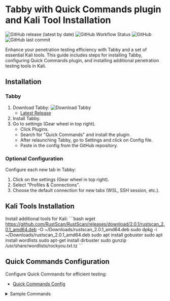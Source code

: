# Tabby with Quick Commands plugin and Kali Tool Installation

![GitHub release (latest by date)](https://img.shields.io/github/v/release/Eugeny/tabby)
![GitHub Workflow Status](https://img.shields.io/github/workflow/status/Eugeny/tabby/CI)
![GitHub](https://img.shields.io/github/license/Eugeny/tabby)
![GitHub last commit](https://img.shields.io/github/last-commit/Eugeny/tabby)

Enhance your penetration testing efficiency with Tabby and a set of essential Kali tools. This guide includes steps for installing Tabby, configuring Quick Commands plugin, and installing additional penetration testing tools in Kali.

## Installation

### Tabby
1. Download Tabby: ![Download Tabby](https://img.shields.io/github/downloads/Eugeny/tabby/total)
   - [Latest Release](https://github.com/Eugeny/tabby/releases/latest)
2. Install Tabby.
3. Go to settings (Gear wheel in top right).
   - Click Plugins.
   - Search for "Quick Commands" and install the plugin.
   - After relaunching Tabby, go to Settings and click on Config file.
   - Paste in the config from the GitHub repository.

### Optional Configuration
Configure each new tab in Tabby:
1. Click on the settings (Gear wheel in top right).
2. Select "Profiles & Connections".
3. Choose the default connection for new tabs (WSL, SSH session, etc.).

## Kali Tools Installation
Install additional tools for Kali:
\```bash
wget https://github.com/RustScan/RustScan/releases/download/2.0.1/rustscan_2.0.1_amd64.deb -O ~/Downloads/rustscan_2.0.1_amd64.deb
sudo dpkg -i ~/Downloads/rustscan_2.0.1_amd64.deb
sudo apt install gobuster
sudo apt install wordlists
sudo apt-get install dirbuster
sudo gunzip /usr/share/wordlists/rockyou.txt.tz
\```

## Quick Commands Configuration
Configure Quick Commands for efficient testing:
- [Quick Commands Config](https://github.com/pentestfunctions/Windows-Terminal-Upgrade)

<details>
<summary>Sample Commands</summary>

\```yaml
qc:
  cmds:
    - name: Clear the screen
      text: clear
      ...
\```

</details>
